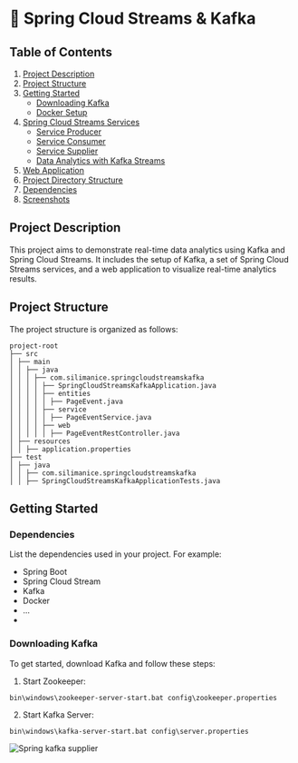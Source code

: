 # 🍃 Spring Cloud Streams & Kafka 

## Table of Contents
1. [Project Description](#project-description)
2. [Project Structure](#project-structure)
3. [Getting Started](#getting-started)
    - [Downloading Kafka](#downloading-kafka)
    - [Docker Setup](#docker-setup)
4. [Spring Cloud Streams Services](#spring-cloud-streams-services)
    - [Service Producer](#service-producer)
    - [Service Consumer](#service-consumer)
    - [Service Supplier](#service-supplier)
    - [Data Analytics with Kafka Streams](#data-analytics-with-kafka-streams)
5. [Web Application](#web-application)
6. [Project Directory Structure](#project-directory-structure)
7. [Dependencies](#dependencies)
8. [Screenshots](#screenshots)

## Project Description
This project aims to demonstrate real-time data analytics using Kafka and Spring Cloud Streams. It includes the setup of Kafka, a set of Spring Cloud Streams services, and a web application to visualize real-time analytics results.

## Project Structure
The project structure is organized as follows:
```
project-root
├── src
│ ├── main
│ │ ├── java
│ │ │ ├── com.silimanice.springcloudstreamskafka
│ │ │ │ ├── SpringCloudStreamsKafkaApplication.java
│ │ │ │ ├── entities
│ │ │ │ │ ├── PageEvent.java
│ │ │ │ ├── service
│ │ │ │ │ ├── PageEventService.java
│ │ │ │ ├── web
│ │ │ │ │ ├── PageEventRestController.java
│ ├── resources
│ │ ├── application.properties
├── test
│ ├── java
│ │ ├── com.silimanice.springcloudstreamskafka
│ │ ├── SpringCloudStreamsKafkaApplicationTests.java
```

## Getting Started
### Dependencies
List the dependencies used in your project. For example:

- Spring Boot
- Spring Cloud Stream
- Kafka
- Docker
- ...
- 
### Downloading Kafka


To get started, download Kafka and follow these steps:
1. Start Zookeeper:
```
bin\windows\zookeeper-server-start.bat config\zookeeper.properties
```
2. Start Kafka Server:
```
bin\windows\kafka-server-start.bat config\server.properties
```
![Spring kafka supplier](assets/spring%20kafka%20supplier.gif)

[//]: # (### Docker Setup)

[//]: # (Alternatively, you can use Docker to set up Kafka. Refer to [Confluent's Kafka Docker Quickstart]&#40;https://developer.confluent.io/quickstart/kafka-docker/&#41; or watch [this video]&#40;https://www.youtube.com/watch?v=9O1Kuk2xXO8&#41; for guidance.)

[//]: # ()
[//]: # (## Spring Cloud Streams Services)

[//]: # (### Service Producer)

[//]: # (- Code)

[//]: # (- Screenshots)

[//]: # (### Service Consumer)

[//]: # (- Create a Kafka consumer service.)

[//]: # ()
[//]: # (### Service Supplier)

[//]: # (- Develop a Kafka supplier service.)

[//]: # ()
[//]: # (### Data Analytics with Kafka Streams)

[//]: # (- Build a real-time data analytics service using Kafka Streams.)

[//]: # ()
[//]: # (## Web Application)

[//]: # (- Develop a web application to display real-time analytics results.)

[//]: # ()
[//]: # (## Project Directory Structure)

[//]: # (Explain the project directory structure in detail.)

[//]: # ()
[//]: # ()
[//]: # (## Screenshots)

[//]: # (Include screenshots of the project's user interfaces or relevant components.)

